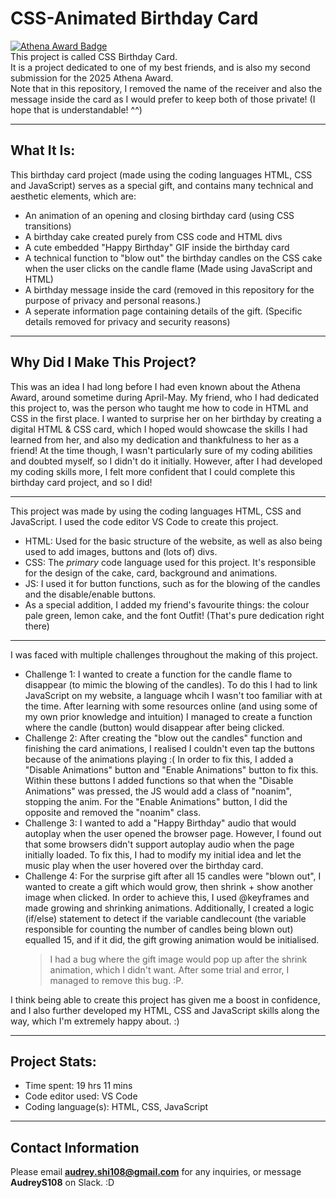 # CSS-Animated Birthday Card
[![Athena Award Badge](https://img.shields.io/endpoint?url=https%3A%2F%2Faward.athena.hackclub.com%2Fapi%2Fbadge)](https://award.athena.hackclub.com?utm_source=readme)  
This project is called CSS Birthday Card.   
It is a project dedicated to one of my best friends, and is also my second submission for the 2025 Athena Award.  
Note that in this repository, I removed the name of the receiver and also the message inside the card as I would prefer to keep both of those private! (I hope that is understandable! ^^)  
__________________________________________________________
What It Is:
-
This birthday card project (made using the coding languages HTML, CSS and JavaScript) serves as a special gift, and contains many technical and aesthetic elements, which are:  
* An animation of an opening and closing birthday card (using CSS transitions)  
* A birthday cake created purely from CSS code and HTML divs  
* A cute embedded "Happy Birthday" GIF inside the birthday card  
* A technical function to "blow out" the birthday candles on the CSS cake when the user clicks on the candle flame (Made using JavaScript and HTML)  
* A birthday message inside the card (removed in this repository for the purpose of privacy and personal reasons.)  
* A seperate information page containing details of the gift. (Specific details removed for privacy and security reasons)  
__________________________________________________________
Why Did I Make This Project?
-
This was an idea I had long before I had even known about the Athena Award, around sometime during April-May. My friend, who I had dedicated this project to, was the person who taught me how to code in HTML and CSS in the first place. I wanted to surprise her on her birthday by creating a digital HTML & CSS card, which I hoped would showcase the skills I had learned from her, and also my dedication and thankfulness to her as a friend! At the time though, I wasn't particularly sure of my coding abilities and doubted myself, so I didn't do it initially. However, after I had developed my coding skills more, I felt more confident that I could complete this birthday card project, and so I did!  
__________________________________________________________
This project was made by using the coding languages HTML, CSS and JavaScript. I used the code editor VS Code to create this project.  
* HTML: Used for the basic structure of the website, as well as also being used to add images, buttons and (lots of) divs.   
* CSS: The *primary* code language used for this project. It's responsible for the design of the cake, card, background and animations.  
* JS: I used it for button functions, such as for the blowing of the candles and the disable/enable buttons.  
* As a special addition, I added my friend's favourite things: the colour pale green, lemon cake, and the font Outfit! (That's pure dedication right there)  
__________________________________________________________
I was faced with multiple challenges throughout the making of this project.
* Challenge 1: I wanted to create a function for the candle flame to disappear (to mimic the blowing of the candles). To do this I had to link JavaScript on my website, a language whcih I wasn't too familiar with at the time. After learning with some resources online (and using some of my own prior knowledge and intuition) I managed to create a function where the candle (button) would disappear after being clicked.  
* Challenge 2: After creating the "blow out the candles" function and finishing the card animations, I realised I couldn't even tap the buttons because of the animations playing :( In order to fix this, I added a "Disable Animations" button and "Enable Animations" button to fix this. Within these buttons I added functions so that when the "Disable Animations" was pressed, the JS would add a class of "noanim", stopping the anim. For the "Enable Animations" button, I did the opposite and removed the "noanim" class.  
* Challenge 3: I wanted to add a "Happy Birthday" audio that would autoplay when the user opened the browser page. However, I found out that some browsers didn't support autoplay audio when the page initially loaded. To fix this, I had to modify my initial idea and let the music play when the user hovered over the birthday card.   
* Challenge 4: For the surprise gift after all 15 candles were "blown out", I wanted to create a gift which would grow, then shrink + show another image when clicked. In order to achieve this, I used @keyframes and made growing and shrinking animations. Additionally, I created a logic (if/else) statement to detect if the variable candlecount (the variable responsible for counting the number of candles being blown out) equalled 15, and if it did, the gift growing animation would be initialised.  
    > I had a bug where the gift image would pop up after the shrink animation, which I didn't want. After some trial and error, I managed to remove this bug. :P.  

I think being able to create this project has given me a boost in confidence, and I also further developed my HTML, CSS and JavaScript skills along the way, which I'm extremely happy about. :)
__________________________________________________________
Project Stats:
-
* Time spent: 19 hrs 11 mins
* Code editor used: VS Code
* Coding language(s): HTML, CSS, JavaScript
__________________________________________________________
Contact Information
-
Please email **audrey.shi108@gmail.com** for any inquiries, or message **AudreyS108** on Slack. :D
